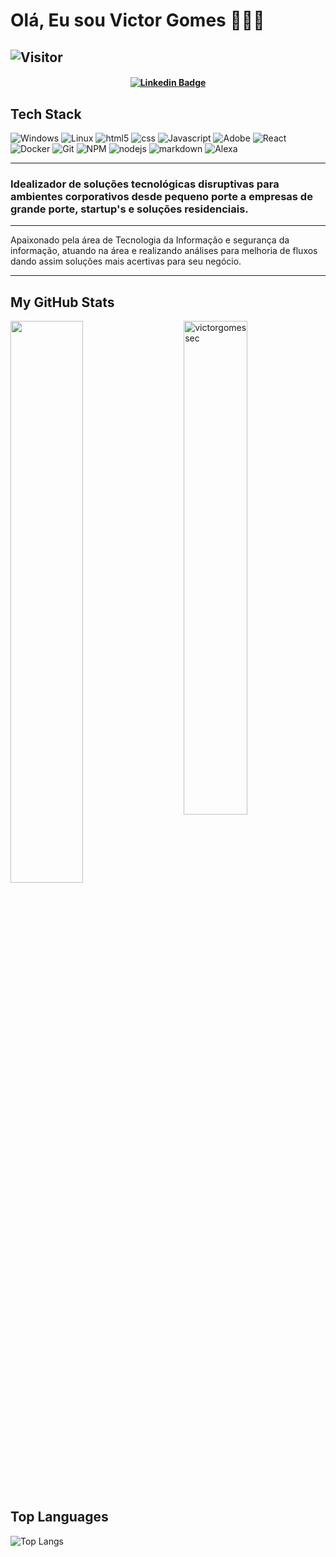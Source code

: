 # Olá, Eu sou Victor Gomes 👨🏼‍💻 

![Visitor](https://visitor-badge.laobi.icu/badge?page_id=victorgomessec.repoName)
---
<h4 align="center">


[![Linkedin Badge](https://img.shields.io/badge/-Linkedin-blue?style=for-the-badge&logo=Linkedin&logoColor=white&link=https://github.com/victorgomessec)](https://www.linkedin.com/in/victorlinsgomes)
  
  ## Tech Stack
  ![Windows](https://img.shields.io/badge/Windows-0078D6?style=for-the-badge&logo=windows&logoColor=white)
  ![Linux](https://img.shields.io/badge/Windows-0078D6?style=for-the-badge&logo=windows&logoColor=white)
  ![html5](https://img.shields.io/badge/-HTML5-E34F26?style=flat-square&logo=html5&logoColor=white)
  ![css](https://img.shields.io/badge/CSS%20-%231572B6.svg?style=flat-square&logo=css3&logoColor=white)
  ![Javascript](https://img.shields.io/badge/JavaScript%20-%23F7DF1E.svg?style=flat-square&logo=javascript&logoColor=black)
  ![Adobe](https://img.shields.io/badge/Adobe%20-%23FF0000.svg?style=flat-square&logo=adobe&logoColor=white)
  ![React](https://img.shields.io/badge/Windows-0078D6?style=for-the-badge&logo=windows&logoColor=white)
  ![Docker](https://img.shields.io/badge/-Docker-46a2f1?style=flat-square&logo=docker&logoColor=white)
  ![Git](https://img.shields.io/badge/-Git-F05032?style=flat-square&logo=git&logoColor=white)
  ![NPM](https://img.shields.io/badge/-NPM-CB3837?style=flat-square&logo=npm&logoColor=white)
  ![nodejs](https://img.shields.io/badge/-Nodejs-43853d?style=flat-square&logo=Node.js&logoColor=white)
  ![markdown](https://img.shields.io/badge/Markdown-%23000000.svg?style=flat-square&logo=markdown&logoColor=white)
  ![Alexa](https://img.shields.io/badge/amazon%20alexa-52b5f7?style=for-the-badge&logo=amazon%20alexa&logoColor=white)
  
  ---
 
</h4>



### Idealizador de soluções tecnológicas disruptivas para ambientes corporativos desde pequeno porte a empresas de grande porte, startup's e soluções residenciais.

---

Apaixonado pela área de Tecnologia da Informação e segurança da informação, atuando na área e realizando análises para melhoria de fluxos dando assim soluções mais acertivas para seu negócio. 

---

## My GitHub Stats

 <img src="https://github-readme-stats.vercel.app/api?username=victorgomessec&show_icons=true&theme=gotham" alt="victorgomessec" width="45%" align="right"/>
 <img  src="https://github-readme-streak-stats.herokuapp.com/?user=victorgomessec&theme=dark" width="48%" >
 

 
## Top Languages
  
  ![Top Langs](https://github-readme-stats.vercel.app/api/top-langs/?username=victorgomessec&layout=compact)
